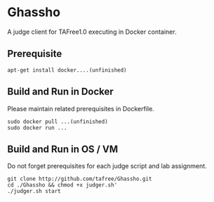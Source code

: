 # Ghassho
A judge client for TAFree1.0 executing in Docker container.

## Prerequisite
```
apt-get install docker....(unfinished)
```

## Build and Run in Docker  
Please maintain related prerequisites in Dockerfile.
```
sudo docker pull ...(unfinished)  
sudo docker run ...
```

## Build and Run in OS / VM  
Do not forget prerequisites for each judge script and lab assignment. 
```
git clone http://github.com/tafree/Ghassho.git
cd ./Ghassho && chmod +x judger.sh'
./judger.sh start
```
